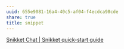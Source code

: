 ```yaml
---
uuid: 655e9081-16a4-40c5-af04-f4ecdca98cde
share: true
title: snippet
---
```

[Snikket Chat | Snikket quick-start guide](https://snikket.org/service/quickstart/)